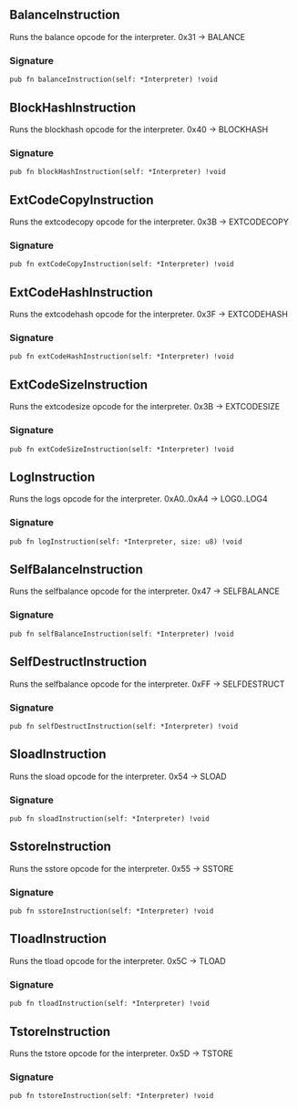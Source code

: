 ## BalanceInstruction
Runs the balance opcode for the interpreter.
0x31 -> BALANCE

### Signature

```zig
pub fn balanceInstruction(self: *Interpreter) !void
```

## BlockHashInstruction
Runs the blockhash opcode for the interpreter.
0x40 -> BLOCKHASH

### Signature

```zig
pub fn blockHashInstruction(self: *Interpreter) !void
```

## ExtCodeCopyInstruction
Runs the extcodecopy opcode for the interpreter.
0x3B -> EXTCODECOPY

### Signature

```zig
pub fn extCodeCopyInstruction(self: *Interpreter) !void
```

## ExtCodeHashInstruction
Runs the extcodehash opcode for the interpreter.
0x3F -> EXTCODEHASH

### Signature

```zig
pub fn extCodeHashInstruction(self: *Interpreter) !void
```

## ExtCodeSizeInstruction
Runs the extcodesize opcode for the interpreter.
0x3B -> EXTCODESIZE

### Signature

```zig
pub fn extCodeSizeInstruction(self: *Interpreter) !void
```

## LogInstruction
Runs the logs opcode for the interpreter.
0xA0..0xA4 -> LOG0..LOG4

### Signature

```zig
pub fn logInstruction(self: *Interpreter, size: u8) !void
```

## SelfBalanceInstruction
Runs the selfbalance opcode for the interpreter.
0x47 -> SELFBALANCE

### Signature

```zig
pub fn selfBalanceInstruction(self: *Interpreter) !void
```

## SelfDestructInstruction
Runs the selfbalance opcode for the interpreter.
0xFF -> SELFDESTRUCT

### Signature

```zig
pub fn selfDestructInstruction(self: *Interpreter) !void
```

## SloadInstruction
Runs the sload opcode for the interpreter.
0x54 -> SLOAD

### Signature

```zig
pub fn sloadInstruction(self: *Interpreter) !void
```

## SstoreInstruction
Runs the sstore opcode for the interpreter.
0x55 -> SSTORE

### Signature

```zig
pub fn sstoreInstruction(self: *Interpreter) !void
```

## TloadInstruction
Runs the tload opcode for the interpreter.
0x5C -> TLOAD

### Signature

```zig
pub fn tloadInstruction(self: *Interpreter) !void
```

## TstoreInstruction
Runs the tstore opcode for the interpreter.
0x5D -> TSTORE

### Signature

```zig
pub fn tstoreInstruction(self: *Interpreter) !void
```


